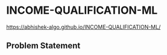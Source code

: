 # INCOME-QUALIFICATION-ML
 https://abhishek-algo.github.io/INCOME-QUALIFICATION-ML/
## Problem Statement
